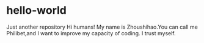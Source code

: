 # hello-world
Just another repository
Hi humans!
My name is Zhoushihao.You can call me Philibet,and I want to improve my capacity of coding.
I trust myself.
